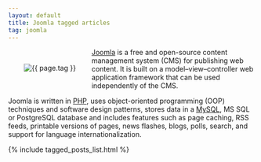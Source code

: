 ```yaml
---
layout: default
title: Joomla tagged articles
tag: joomla
---
```


<div style="float: left; margin: 2.0rem;">
	<img src="/public/images/{{ page.tag }}.png" style="max-width: 10rem;" alt="{{ page.tag }}" />
</div>

[Joomla](https://www.joomla.org/) is a free and open-source content management system (CMS) for publishing web content. It is built on a model–view–controller web application framework that can be used independently of the CMS.

Joomla is written in [PHP](/tag/php), uses object-oriented programming (OOP) techniques and software design patterns, stores data in a [MySQL](/tag/mysql), MS SQL or PostgreSQL database and includes features such as page caching, RSS feeds, printable versions of pages, news flashes, blogs, polls, search, and support for language internationalization.


{% include tagged_posts_list.html %}


